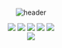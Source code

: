 ###
<div align="center">
  
 ![header](https://capsule-render.vercel.app/api?type=Venom&color=9999CC&height=200&section=header&text=NoJelly%20GitHub&fontColor=ffccff&fontSize=40&animation=fadeIn&fontAlignY=55)

<img src="https://img.shields.io/badge/Github-black?style=flat-square&logo=github&logoColor=#E3A6AE"/> <img src="https://img.shields.io/badge/Spring Boot-green?style=flat-square&logo=Springboot&logoColor=CC6699"/> <img src="https://img.shields.io/badge/JAVA-yellow?style=flat-square&logo=IntelliJidea&logoColor=000000"/> <img src="https://img.shields.io/badge/MySQL-blue?style=flat-square&logo=MariaDB&logoColor=000000"/> <img src="https://img.shields.io/badge/Gradle-gray?style=flat-square&logo=gradle&logoColor=#24A47F"/>
<br>
<a href="https://thundering-macrame-6c0.notion.site/298c8a9f2c984cb39cbb1837f5bd6ca8?pvs=4" target="_blank"><img src="https://img.shields.io/badge/notion-000?style=for-the-badge&logo=notion&logoColor=ffffff"/></a>
</div>



<!--
**sunxn0/sunxn0** is a ✨ _special_ ✨ repository because its `README.md` (this file) appears on your GitHub profile.

Here are some ideas to get you started:

- 🔭 I’m currently working on ...
- 🌱 I’m currently learning ...
- 👯 I’m looking to collaborate on ...
- 🤔 I’m looking for help with ...
- 💬 Ask me about ...
- 📫 How to reach me: ...
- 😄 Pronouns: ...
- ⚡ Fun fact: ...
-->
